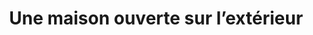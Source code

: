---
  template: 0
  type: "0"
  titre: "Une maison ouverte sur l’extérieur"
  titreMEA: "Une maison ouverte sur l’extérieur"
  surTitre: "Alliez lumière naturelle et vue sur le jardin"
  tempsLecture: "2 min"
  libelleType: "Article"
  url: "/c/magazine/inspirations-tendances/une-maison-ouverte-sur-l-exterieur"
  thematiques: "Astuces et bricolage"
  piecesHabitation: "Extérieur"
  produits: "Porte,Fenêtre,Extérieur et jardin"
  sujets: ""
  tags: "menuiseries,creer,baie,porte,vitrage,conseil,maison"
  visuelMea: 
    url: "/img/contrib/2bdd4da30020fc28/grid_MAISouverteEXTcapterlumiere_PERFagalandage.jpg"
    alt: "grid_MAISouverteEXTcapterlumiere_PERFagalandage"
  visuelDesktop: 
    url: "/img/contrib/2bdd4da30020fc1f/desktop_MAISouverteEXTcapterlumiere_PERFagalandage.jpg"
    alt: "desktop_MAISouverteEXTcapterlumiere_PERFagalandage"
  visuelMobile: 
    url: "/img/contrib/2bdd4da30020fc31/mobile_MAISouverteEXTcapterlumiere_PERFagalandage.jpg"
    alt: "mobile_MAISouverteEXTcapterlumiere_PERFagalandage"
  title: "Une maison ouverte sur l’extérieur"
  permalink: "articles//c/magazine/inspirations-tendances/une-maison-ouverte-sur-l-exterieur"
  layout: "post"
  lang: "fr-fr"
---